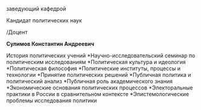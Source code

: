 заведующий кафедрой

Кандидат политических наук

/Доцент

**Сулимов Константин Андреевич**

История политических учений
	*Научно-исследовательский семинар по политическим исследованиям
	*Политическая культура и идеология
	*Политическая философия
	*Политические институты, процессы и технологии
	*Принятие политических решений
	*Публичная политика и политический анализ
	*Публичная роль академического знания
	*Экономические основания политических процессов
	*Электоральные практики в России в сравнительном контексте
	*Эпистемологические проблемы исследования политики
